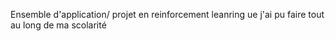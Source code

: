 Ensemble d'application/ projet en reinforcement leanring ue j'ai pu faire tout au long de ma scolarité 
